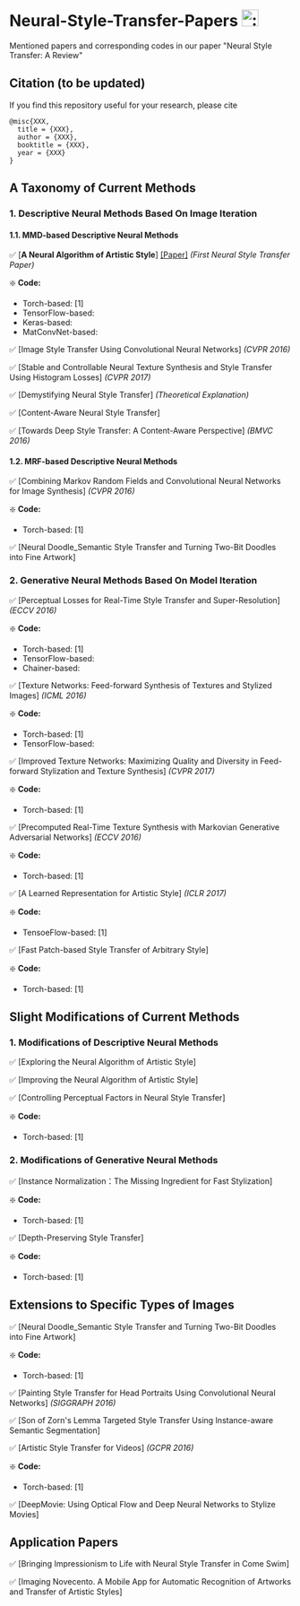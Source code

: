 # Neural-Style-Transfer-Papers <img class="emoji" alt=":art:" height="30" width="30" src="https://assets-cdn.github.com/images/icons/emoji/unicode/1f3a8.png">
Mentioned papers and corresponding codes in our paper "Neural Style Transfer: A Review"

## Citation (to be updated)
If you find this repository useful for your research, please cite

```
@misc{XXX,
  title = {XXX},
  author = {XXX},
  booktitle = {XXX},
  year = {XXX}
}
```

## A Taxonomy of Current Methods

### 1. Descriptive Neural Methods Based On Image Iteration

####  1.1. MMD-based Descriptive Neural Methods

:white_check_mark: [**A Neural Algorithm of Artistic Style**] [[Paper]](https://arxiv.org/abs/1406.2661) *(First Neural Style Transfer Paper)*

:sparkle: **Code:**

*   Torch-based: [1]
*   TensorFlow-based: 
*   Keras-based: 
*   MatConvNet-based: 

:white_check_mark: [Image Style Transfer Using Convolutional Neural Networks] *(CVPR 2016)*

:white_check_mark: [Stable and Controllable Neural Texture Synthesis and Style Transfer Using Histogram Losses] *(CVPR 2017)*

:white_check_mark: [Demystifying Neural Style Transfer] *(Theoretical Explanation)*

:white_check_mark: [Content-Aware Neural Style Transfer]

:white_check_mark: [Towards Deep Style Transfer: A Content-Aware Perspective] *(BMVC 2016)*

####  1.2. MRF-based Descriptive Neural Methods

:white_check_mark: [Combining Markov Random Fields and Convolutional Neural Networks for Image Synthesis] *(CVPR 2016)*

:sparkle: **Code:**

*   Torch-based: [1]

:white_check_mark: [Neural Doodle_Semantic Style Transfer and Turning Two-Bit Doodles into Fine Artwork]

###  2. Generative Neural Methods Based On Model Iteration

:white_check_mark: [Perceptual Losses for Real-Time Style Transfer and Super-Resolution] *(ECCV 2016)*

:sparkle: **Code:**

*   Torch-based: [1]
*   TensorFlow-based: 
*   Chainer-based: 

:white_check_mark: [Texture Networks: Feed-forward Synthesis of Textures and Stylized Images] *(ICML 2016)*

:sparkle: **Code:**

*   Torch-based: [1]
*   TensorFlow-based: 

:white_check_mark: [Improved Texture Networks: Maximizing Quality and Diversity in Feed-forward Stylization and Texture Synthesis] *(CVPR 2017)*

:sparkle: **Code:**

*   Torch-based: [1]

:white_check_mark: [Precomputed Real-Time Texture Synthesis with Markovian Generative Adversarial Networks] *(ECCV 2016)*

:sparkle: **Code:**

*   Torch-based: [1]

:white_check_mark: [A Learned Representation for Artistic Style] *(ICLR 2017)*

:sparkle: **Code:**

*   TensoeFlow-based: [1]

:white_check_mark: [Fast Patch-based Style Transfer of Arbitrary Style]

:sparkle: **Code:**

*   Torch-based: [1]

## Slight Modifications of Current Methods

###  1. Modifications of Descriptive Neural Methods

:white_check_mark: [Exploring the Neural Algorithm of Artistic Style]

:white_check_mark: [Improving the Neural Algorithm of Artistic Style]

:white_check_mark: [Controlling Perceptual Factors in Neural Style Transfer]

:sparkle: **Code:**

*   Torch-based: [1]

###  2. Modifications of Generative Neural Methods

:white_check_mark: [Instance Normalization：The Missing Ingredient for Fast Stylization]

:sparkle: **Code:**

*   Torch-based: [1]

:white_check_mark: [Depth-Preserving Style Transfer]

:sparkle: **Code:**

*   Torch-based: [1]

## Extensions to Specific Types of Images

:white_check_mark: [Neural Doodle_Semantic Style Transfer and Turning Two-Bit Doodles into Fine Artwork]

:sparkle: **Code:**

*   Torch-based: [1]

:white_check_mark: [Painting Style Transfer for Head Portraits Using Convolutional Neural Networks] *(SIGGRAPH 2016)*

:white_check_mark: [Son of Zorn's Lemma Targeted Style Transfer Using Instance-aware Semantic Segmentation]

:white_check_mark: [Artistic Style Transfer for Videos] *(GCPR 2016)*

:sparkle: **Code:**

*   Torch-based: [1]

:white_check_mark: [DeepMovie: Using Optical Flow and Deep Neural Networks to Stylize Movies]

## Application Papers

:white_check_mark: [Bringing Impressionism to Life with Neural Style Transfer in Come Swim]

:white_check_mark: [Imaging Novecento. A Mobile App for Automatic Recognition of Artworks and Transfer of Artistic Styles]



